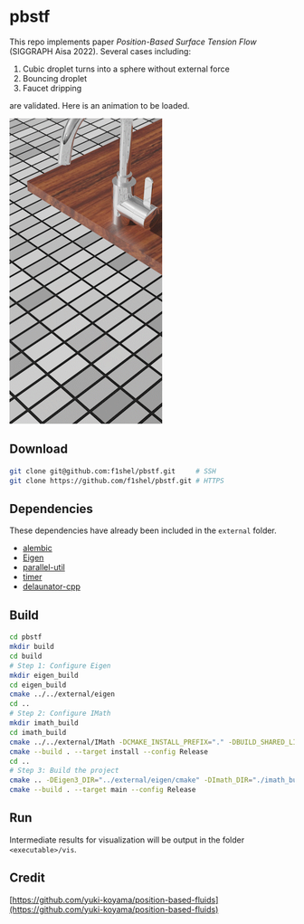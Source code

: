 # pbstf
This repo implements paper *Position-Based Surface Tension Flow* (SIGGRAPH Aisa 2022). Several cases including:
1. Cubic droplet turns into a sphere without external force
2. Bouncing droplet
3. Faucet dripping

are validated. Here is an animation to be loaded.

<img src="./water_tap.gif"/>

## Download

```bash
git clone git@github.com:f1shel/pbstf.git     # SSH
git clone https://github.com/f1shel/pbstf.git # HTTPS
```

## Dependencies

These dependencies have already been included in the `external` folder.

- [alembic](https://github.com/alembic/alembic)
- [Eigen](https://eigen.tuxfamily.org/)
- [parallel-util](https://github.com/yuki-koyama/parallel-util)
- [timer](https://github.com/yuki-koyama/timer)
- [delaunator-cpp](https://github.com/delfrrr/delaunator-cpp)

## Build

```bash
cd pbstf
mkdir build
cd build
# Step 1: Configure Eigen
mkdir eigen_build
cd eigen_build
cmake ../../external/eigen
cd ..
# Step 2: Configure IMath
mkdir imath_build
cd imath_build
cmake ../../external/IMath -DCMAKE_INSTALL_PREFIX="." -DBUILD_SHARED_LIBS=OFF -DCMAKE_BUILD_TYPE=Release
cmake --build . --target install --config Release
cd ..
# Step 3: Build the project
cmake .. -DEigen3_DIR="../external/eigen/cmake" -DImath_DIR="./imath_build/lib/cmake/Imath"
cmake --build . --target main --config Release
```

## Run
Intermediate results for visualization will be output in the folder `<executable>/vis`.

## Credit

[https://github.com/yuki-koyama/position-based-fluids](https://github.com/yuki-koyama/position-based-fluids)